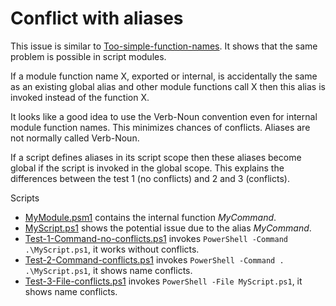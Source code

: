 # Conflict with aliases

This issue is similar to [Too-simple-function-names](../../Basic/Too-simple-function-names).
It shows that the same problem is possible in script modules.

If a module function name X, exported or internal, is accidentally the same as
an existing global alias and other module functions call X then this alias is
invoked instead of the function X.

It looks like a good idea to use the Verb-Noun convention even for internal
module function names. This minimizes chances of conflicts. Aliases are not
normally called Verb-Noun.

If a script defines aliases in its script scope then these aliases become
global if the script is invoked in the global scope. This explains the
differences between the test 1 (no conflicts) and 2 and 3 (conflicts).

Scripts

- [MyModule.psm1](MyModule.psm1) contains the internal function *MyCommand*.
- [MyScript.ps1](MyScript.ps1) shows the potential issue due to the alias *MyCommand*.
- [Test-1-Command-no-conflicts.ps1](Test-1-Command-no-conflicts.ps1) invokes `PowerShell -Command .\MyScript.ps1`, it works without conflicts.
- [Test-2-Command-conflicts.ps1](Test-2-Command-conflicts.ps1) invokes `PowerShell -Command . .\MyScript.ps1`, it shows name conflicts.
- [Test-3-File-conflicts.ps1](Test-3-File-conflicts.ps1) invokes `PowerShell -File MyScript.ps1`, it shows name conflicts.
